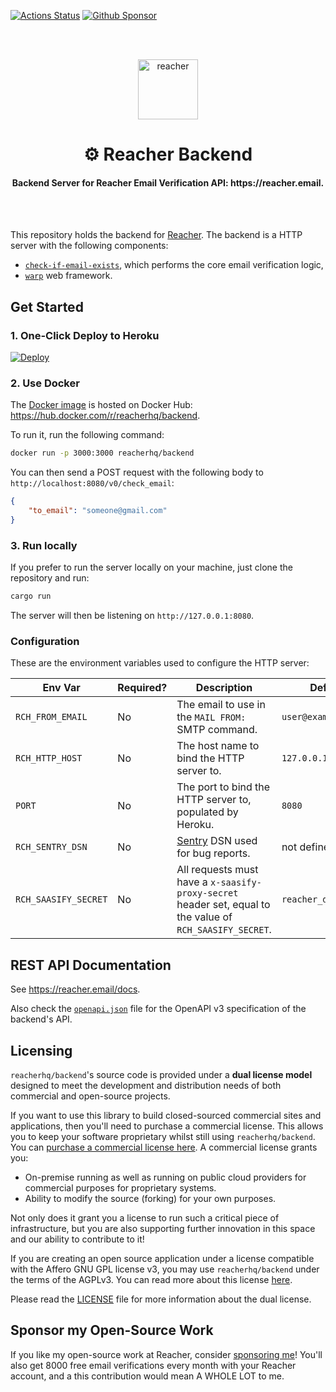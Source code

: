 [![Actions Status](https://github.com/reacherhq/backend/workflows/pr/badge.svg)](https://github.com/reacherhq/backend/actions)
[![Github Sponsor](https://img.shields.io/static/v1?label=Sponsor&message=%E2%9D%A4&logo=GitHub&link=https://github.com/sponsors/amaurymartiny)](https://github.com/sponsors/amaurymartiny)

<br /><br />

<p align="center"><img align="center" src="https://storage.googleapis.com/saasify-uploads-prod/696e287ad79f0e0352bc201b36d701849f7d55e7.svg" height="96" alt="reacher" /></p>
<h1 align="center">⚙️ Reacher Backend</h1>
<h4 align="center">Backend Server for Reacher Email Verification API: https://reacher.email.</h4>

<br /><br />

This repository holds the backend for [Reacher](https://reacher.email). The backend is a HTTP server with the following components:

-   [`check-if-email-exists`](https://github.com/amaurymartiny/check-if-email-exists), which performs the core email verification logic,
-   [`warp`](https://github.com/seanmonstar/warp) web framework.

## Get Started

### 1. One-Click Deploy to Heroku

[![Deploy](https://www.herokucdn.com/deploy/button.svg)](https://heroku.com/deploy?template=https://github.com/reacherhq/backend)

### 2. Use Docker

The [Docker image](./Dockerfile) is hosted on Docker Hub: https://hub.docker.com/r/reacherhq/backend.

To run it, run the following command:

```bash
docker run -p 3000:3000 reacherhq/backend
```

You can then send a POST request with the following body to `http://localhost:8080/v0/check_email`:

```json
{
	"to_email": "someone@gmail.com"
}
```

### 3. Run locally

If you prefer to run the server locally on your machine, just clone the repository and run:

```bash
cargo run
```

The server will then be listening on `http://127.0.0.1:8080`.

### Configuration

These are the environment variables used to configure the HTTP server:

| Env Var              | Required? | Description                                                                                               | Default              |
| -------------------- | --------- | --------------------------------------------------------------------------------------------------------- | -------------------- |
| `RCH_FROM_EMAIL`     | No        | The email to use in the `MAIL FROM:` SMTP command.                                                        | `user@example.org`   |
| `RCH_HTTP_HOST`      | No        | The host name to bind the HTTP server to.                                                                 | `127.0.0.1`          |
| `PORT`               | No        | The port to bind the HTTP server to, populated by Heroku.                                                 | `8080`               |
| `RCH_SENTRY_DSN`     | No        | [Sentry](https://sentry.io) DSN used for bug reports.                                                     | not defined          |
| `RCH_SAASIFY_SECRET` | No        | All requests must have a `x-saasify-proxy-secret` header set, equal to the value of `RCH_SAASIFY_SECRET`. | `reacher_dev_secret` |

## REST API Documentation

See https://reacher.email/docs.

Also check the [`openapi.json`](./openapi.json) file for the OpenAPI v3 specification of the backend's API.

## Licensing

`reacherhq/backend`'s source code is provided under a **dual license model** designed to meet the development and distribution needs of both commercial and open-source projects.

If you want to use this library to build closed-sourced commercial sites and applications, then you'll need to purchase a commercial license. This allows you to keep your software proprietary whilst still using `reacherhq/backend`. You can [purchase a commercial license here](https://reacher.email/pricing). A commercial license grants you:

-   On-premise running as well as running on public cloud providers for commercial purposes for proprietary systems.
-   Ability to modify the source (forking) for your own purposes.

Not only does it grant you a license to run such a critical piece of infrastructure, but you are also supporting further innovation in this space and our ability to contribute to it!

If you are creating an open source application under a license compatible with the Affero GNU GPL license v3, you may use `reacherhq/backend` under the terms of the AGPLv3. You can read more about this license [here](./LICENSE.AGPL).

Please read the [LICENSE](./LICENSE.md) file for more information about the dual license.

## Sponsor my Open-Source Work

If you like my open-source work at Reacher, consider [sponsoring me](https://github.com/sponsors/amaurymartiny/)! You'll also get 8000 free email verifications every month with your Reacher account, and a this contribution would mean A WHOLE LOT to me.
